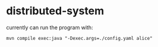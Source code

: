 # distributed-system

currently can run the program with:

`mvn compile exec:java "-Dexec.args=./config.yaml alice"`
